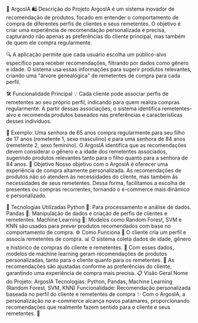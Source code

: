 🎯 ArgosIA
🛍️ Descrição do Projeto
ArgosIA é um sistema inovador de recomendação de produtos, focado em entender o comportamento de compra de diferentes perfis de clientes e seus remetentes. O objetivo é criar uma experiência de recomendação personalizada e precisa, capturando não apenas as preferências do cliente principal, mas também de quem ele compra regularmente.

🔍 A aplicação permite que cada usuário escolha um público-alvo específico para receber recomendações, filtrando por dados como gênero e idade. O sistema usa essas informações para sugerir produtos relevantes, criando uma "árvore genealógica" de remetentes de compra para cada perfil.

🛠️ Funcionalidade Principal
💡 Cada cliente pode associar perfis de remetentes ao seu próprio perfil, indicando para quem realiza compras regularmente. A partir dessas associações, o sistema identifica remetentes-alvo e recomenda produtos baseados nas preferências e características desses indivíduos.

🌟 Exemplo:
Uma senhora de 65 anos compra regularmente para seu filho de 17 anos (remetente 1, sexo masculino) e para uma senhora de 84 anos (remetente 2, sexo feminino).
O ArgosIA identifica que as recomendações devem considerar o gênero e a idade dos remetentes associados, sugerindo produtos relevantes tanto para o filho quanto para a senhora de 84 anos.
🎯 Objetivo
Nosso objetivo com o ArgosIA é oferecer uma experiência de compra altamente personalizada. As recomendações de produtos não só atendem às necessidades do cliente, mas também às necessidades de seus remetentes. Dessa forma, facilitamos a escolha de presentes ou compras recorrentes, tornando o e-commerce mais dinâmico e personalizado.

🚀 Tecnologias Utilizadas
Python 🐍: Para processamento e análise de dados.
Pandas 🐼: Manipulação de dados e criação de perfis de clientes e remetentes.
Machine Learning 🤖: Modelos como Random Forest, SVM e KNN são usados para prever produtos recomendados com base no comportamento de compra.
⚙️ Como Funciona
📝 O cliente cria um perfil e associa remetentes de compra.
📊 O sistema coleta dados de idade, gênero e histórico de compras do cliente e remetentes.
🤖 Com esses dados, modelos de machine learning geram recomendações de produtos personalizadas, tanto para o cliente quanto para os remetentes.
🔄 As recomendações são ajustadas conforme as preferências do cliente, garantindo uma experiência de compra mais precisa.
📋 Visão Geral
Nome do Projeto: ArgosIA
Tecnologias: Python, Pandas, Machine Learning (Random Forest, SVM, KNN)
Funcionalidade: Recomendação personalizada baseada no perfil do cliente e remetentes de compra
✨ Com o ArgosIA, a personalização no e-commerce alcança novos patamares, proporcionando recomendações que realmente fazem sentido para o cliente e seus remetentes. 🎯

